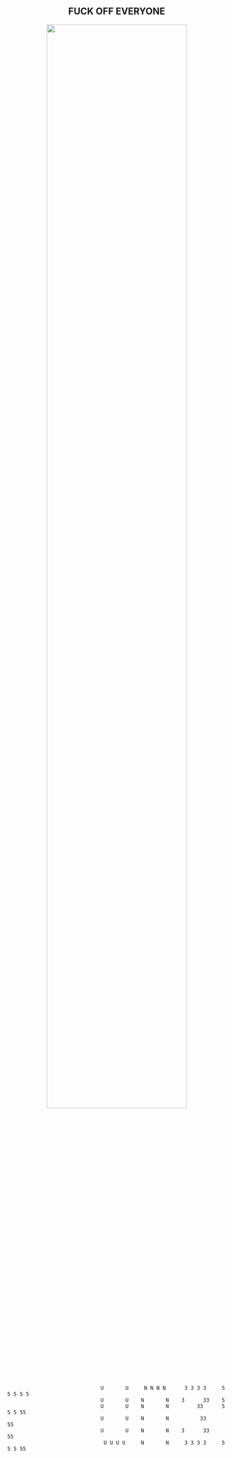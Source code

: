 <div align="center">
          <h2>FUCK OFF EVERYONE</h2>
          <img width="80%" src="https://media.giphy.com/media/RbDKaczqWovIugyJmW/giphy.gif">
</div>



                                  U       U     N N N N      3 3 3 3     5 5 5 5 5
                                  U       U    N       N    3      33    5
                                  U       U    N       N         33      5 5 5 55
                                  U       U    N       N          33            55
                                  U       U    N       N    3      33           55
                                   U U U U     N       N     3 3 3 3     5 5 5 55
